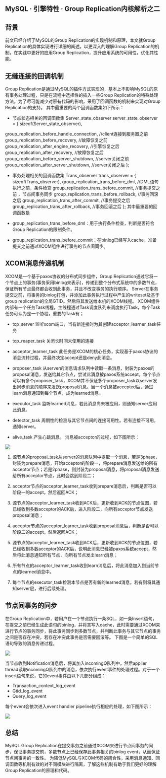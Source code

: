 ## MySQL ·  引擎特性 ·  Group Replication内核解析之二


    
## 背景


前文已经介绍了MySQL的Group Replication的实现机制和原理，本文就Group Replication的具体实现进行详细的阐述，以更深入的理解Group Replication的机制，在实践中更好的应用Group Replication，提升应用系统的可用性，优化其性能。  

## 无缝连接的回调机制


Group Replication是通过MySQL的插件方式实现的，基本上不影响MySQL的原有事务处理过程，只是在流程中选择性的插入一些Group Replication的特殊处理方法，为了尽可能减少对原有代码的影响，采用了回调函数的机制来实现对Group Replication的支持。
其中最重要的两个回调函数集如下所示：  


* 节点状态相关的回调函数集
Server_state_observer server_state_observer = {
sizeof(Server_state_observer),  


group_replication_before_handle_connection,  //client连接到服务器之前
group_replication_before_recovery,           //故障恢复之前
group_replication_after_engine_recovery,     //引擎恢复之后
group_replication_after_recovery,            //故障恢复之后
group_replication_before_server_shutdown,    //server关闭之前
group_replication_after_server_shutdown,     //server关闭之后
};  

  
* 事务处理相关的回调函数集
Trans_observer trans_observer = {
sizeof(Trans_observer),
group_replication_trans_before_dml,		//DML语句执行之前，条件检查
group_replication_trans_before_commit,	//事务提交之前	，节点间事务同步
group_replication_trans_before_rollback,	//事务回滚之后
group_replication_trans_after_commit,		//事务提交之后
group_replication_trans_after_rollback,	//事务回滚之后
};
其中最重要的回调函数是  

  
* group_replication_trans_before_dml：用于执行条件检查，判断是否符合Group Replication的限制条件。
* group_replication_trans_before_commit：在binlog已经写入cache，准备提交之前通过XCOM组件进行事务的节点间同步。


## XCOM消息传递机制

XCOM是一个基于paxos协议的分布式同步组件，Group Replication通过它将一个节点上的事务(事务采用binlog来表示)，传递到整个分布式系统中的多数节点，保证所有节点最终都会收到此事务，并且不改变事务的执行顺序。
Server在事务提交之前，将事务的binlog打包，并添加此事务执行过程中产生的writeset及基于group replication的全局GTID。然后将其发送给本机的XCOM线程。
XCOM组件内部有一个任务Task线程，主线程通过Task调度队列来调度执行Task，每个Task任务可认为是一个协程，重要的Task有；  


* tcp_server
  监听xcom端口，当有新连接时为其创建acceptor_learner_task任务  

  
* tcp_reaper_task
  关闭长时间未使用的连接  

  
* acceptor_learner_task
  此任务是XCOM的核心任务，实现基于paxos协议的消息流转过程，并最终决定accept还是deny此消息。
* proposer_task
  从server的消息请求队列中读取一条消息，封装为paxos的proposal消息，发送给其它节点，尝试此消息被paxos系统accept。每个节点可以有多个proposer_task，XCOM并不保证多个proposer_task以server发出同步消息的顺序来发送proposal消息。当一个消息被accepted后，通过learn消息通知到每个节点，成为learned消息。
* executor_task
  监听learned消息，若此消息尚未被应用，则通知server应用此消息。
* detector_task
  周期性的检测与其它节点间的连接可用性。若有连接不可用，通知server。
* alive_task
  产生心跳消息。
消息被acceptor的过程，如下图所示：



![][0]  


1) 源节点的proposal_task从server的消息队列中提取一个消息，若是3phase，封装为prepare消息，开始acceptor的阶段一，将prepare消息发送给的所有acceptor节点；若是2phase，则封装为proposal消息，将proposal消息发送给所有acceptor节点，此时会跳到阶段二；  


2) acceptor节点的acceptor_learner_task收到prepare消息后，判断是否可以阶段一的accept，然后返回ACK；  


3) 源节点的acceptor_learner_task收到ACK后，更新收到ACK的节点位图，若已经收到多数acceptor的ACK后，进入阶段二，向所有acceptor节点发送proposal消息；  


4) acceptor节点的acceptor_learner_task收到proposal消息后，判断是否可以阶段二的accept，然后返回ACK；  


5) 源节点的acceptor_learner_task收到ACK后，更新收到ACK的节点位图，若已经收到多数acceptor的ACK后，说明此消息已经被paxos系统accept，然后将此消息通知所有节点，向所有节点发出learn消息；  


6) 所有节点的acceptor_learner_task收到learn消息后，将此消息加入到当前节点的learned消息中。  


7) 每个节点的executor_task检测本节点是否有新的learned消息，若有则将其通知server层，进行后续处理。  

## 节点间事务的同步

在Group Replication中，若用户在一个节点执行一条SQL，如一条Insert语句，在提交之前已经生成此语句的binlog，并将其写入cache，此时需要通过XCOM来进行节点的事务同步，将此事务同步到多数节点，并判断此事务与其它节点的事务之间是否存在冲突，若存在冲突此事务是否需要回滚等。
下图是一个简单的SQL语句导致的消息传递过程。  


![][1]  


当节点收到Notification消息后，将其加入incomingQ队列中，然后applier thread读取incomingQ队列中的消息，依次执行event事件的处理过程。对于一个insert语句来说，它的event事件由以下几部分组成：  


* Transaction_context_log_event
* Gtid_log_event
* Query_log_event



每个event会依次进入event handler pipeline执行相应的处理，如下图所示：  


![][2]  

## 总结

MySQL Group Replication在提交事务之前通过XCOM来进行节点间事务的同步，保证事务提交前，多数节点上已经保存此事务相关的binlog event，从而保证节点间事务的一致性。
为降低MySQL与XCOM代码的耦合性，采用消息通知、回调函数等机制有效的对不同模块进行隔离，了解这些机制有助于我们更好的理解Group Replication的原理和代码。  


[0]: http://mysql.taobao.org/monthly/pic/201801/20180108-01.png
[1]: http://mysql.taobao.org/monthly/pic/201801/20180108-02.png
[2]: http://mysql.taobao.org/monthly/pic/201801/20180108-03.png